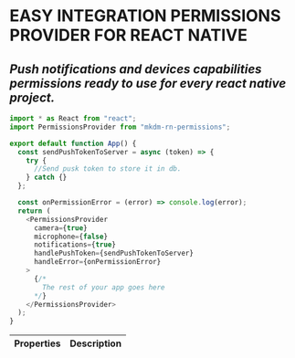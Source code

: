 # EASY INTEGRATION PERMISSIONS PROVIDER FOR REACT NATIVE

## _Push notifications and devices capabilities permissions ready to use for every react native project._

```javascript
import * as React from "react";
import PermissionsProvider from "mkdm-rn-permissions";

export default function App() {
  const sendPushTokenToServer = async (token) => {
    try {
      //Send pusk token to store it in db.
    } catch {}
  };

  const onPermissionError = (error) => console.log(error);
  return (
    <PermissionsProvider
      camera={true}
      microphone={false}
      notifications={true}
      handlePushToken={sendPushTokenToServer}
      handleError={onPermissionError}
    >
      {/*
        The rest of your app goes here
      */}
    </PermissionsProvider>
  );
}
```

| Properties | Description |
| ---------- | ----------- |
